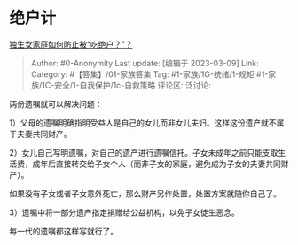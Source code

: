 # 绝户计
[独生女家庭如何防止被“吃绝户？”？](https://www.zhihu.com/question/302878284/answer/2927652907)

> Author: #0-Anonymity
> Last update: [编辑于 2023-03-09]
> Link:
> Category: #【答集】/01-家族答集
> Tag: #1-家族/1G-统绪/1-规矩 #1-家族/1C-安全/1-自我保护/1c-自救策略
> 评论区:
> 泛讨论:

两份遗嘱就可以解决问题：

1）父母的遗嘱明确指明受益人是自己的女儿而非女儿夫妇。这样这份遗产就不属于夫妻共同财产。

2）女儿自己写明遗嘱，对自己的遗产进行遗嘱信托。子女未成年之前只能支取生活费，成年后直接转交给子女个人（而非子女的家庭，避免成为子女的夫妻共同财产）。

如果没有子女或者子女意外死亡，那么财产另作处置，处置方案就随你自己了。

3）遗嘱中将一部分遗产指定捐赠给公益机构，以免子女徒生恶念。

每一代的遗嘱都这样写就行了。
